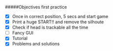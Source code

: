 #####Objectives first practice

- [x] Once in correct position, 5 secs and start game
- [x] Print a huge START!! and remove the silhoute
- [x] Check if head is trackable all the time
- [ ] Fancy GUI
- [x] Tutorial
- [x] Problems and solutions
